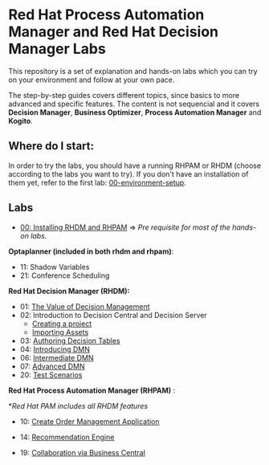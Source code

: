 # Red Hat Process Automation Manager and Red Hat Decision Manager Labs

This repository is a set of explanation and hands-on labs which you can try on your environment and follow at your own pace. 

The step-by-step guides covers different topics, since basics to more advanced and specific features. The content is not sequencial and it covers **Decision Manager**, **Business Optimizer**, **Process Automation Manager** and **Kogito**.



## Where do I start:

In order to try the labs, you  should have a running RHPAM or RHDM (choose according to the labs you want to try). If you don't have an installation of them yet, refer to the first lab: [00-environment-setup](00-environment-setup.md).



## Labs

* [00: Installing RHDM and RHPAM](00-environment-setup.md) => *Pre requisite for most of the hands-on labs.*

  

**Optaplanner (included in both rhdm and rhpam)**:

* 11: Shadow Variables
* 21: Conference Scheduling



**Red Hat Decision Manager (RHDM):**

* 01: [The Value of Decision Management](/01-assets-navigation-lab/01-assets-navigation-lab.md)
* 02: Introduction to Decision Central and Decision Server
  * [Creating a project](02-intro-decision-central-and-decision-server/02-1-create_project_Lab.md)
  * [Importing Assets](02-intro-decision-central-and-decision-server/02-2-import_assets_Lab.md)
* 03: [Authoring Decision Tables](03-authoring-decision-tables/03-decision_tables_lab.md)
* 04: [Introducing DMN](04_Introducing_DMN/04_deploy_DMN_Lab.md)
* 06: [Intermediate DMN](06_Intermediate_DMN/06_deploy_DMN_Lab.md)
* 07: [Advanced DMN](07_Advanced_DMN/07_deploy_DMN_Lab.md)
* 20: [Test Scenarios](20_Test_Scenario/20_Test_Scenario_Lab.md)



**Red Hat Process Automation Manager (RHPAM)** :

**Red Hat PAM includes all RHDM features*

* 10: [Create Order Management Application](10-order-management-sample/10-create-order-management-app.md)

* 14: [Recommendation Engine](14-recommendation-engine/14-recommendation-engine-lab.md)

* 19: [Collaboration via Business Central](19_Collaboration_via_BC/19_Security_For_Collab_on_BC.md)

  



